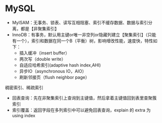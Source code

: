# MySQL

- MyISAM：无事务、锁表、读写互相阻塞、索引不缓存数据、数据与索引分离，都是【非聚集索引】
- InnoDB：有事务，默认用主键or唯一非空列or隐藏列建立【聚集索引】（只能有一个），索引和数据在同一个B（平衡）树，影响增改性能，速度快，特性如下：
  - 插入缓冲（insert buffer）
  - 两次写（double write）
  - 自适应哈希索引(adaptive hash index,AHI)
  - 异步IO（asynchronous IO，AIO）
  - 刷新邻接页（flush neighbor page）

稠密索引、稀疏索引

- 回表查询：先在非聚集索引上查询到主键值，然后拿着主键值回到表里查聚簇索引
- 索引覆盖：返回字段在多列索引中可以避免回表查询，explain 的 extra 为 using index